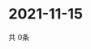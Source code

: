 # 2021-11-15
  共 0条

  <!-- BEGIN -->
  <!-- 最后更新时间Mon Nov 15 2021 13:13:25 GMT+0000 (Coordinated Universal Time) -->
  
  <!-- END -->
  
  